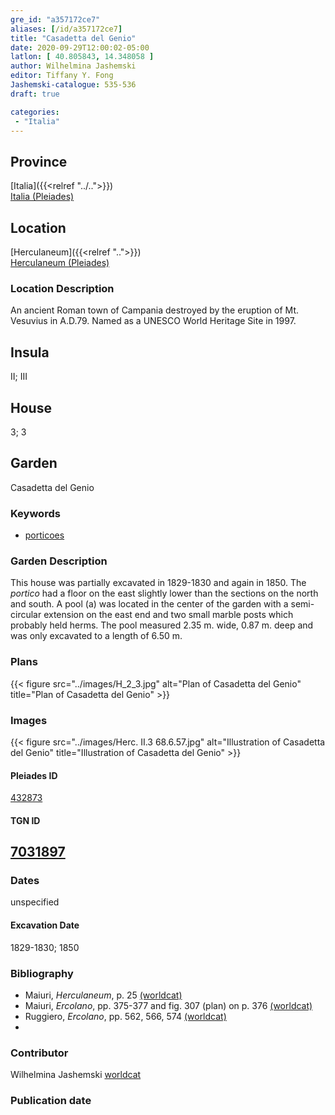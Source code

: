 ```yaml
---
gre_id: "a357172ce7"
aliases: [/id/a357172ce7]
title: "Casadetta del Genio"
date: 2020-09-29T12:00:02-05:00
latlon: [ 40.805843, 14.348058 ]
author: Wilhelmina Jashemski
editor: Tiffany Y. Fong
Jashemski-catalogue: 535-536
draft: true

categories:
 - "Italia"
---
```


## Province

[Italia]({{<relref "../..">}}) \
[Italia (Pleiades)](https://pleiades.stoa.org/places/1052)


## Location

 [Herculaneum]({{<relref "..">}}) \
 [Herculaneum (Pleiades)](https://pleiades.stoa.org/places/432873)

### Location Description
  An ancient Roman town of Campania destroyed by the eruption of Mt. Vesuvius in A.D.79. Named as a UNESCO World Heritage Site in 1997.



<!--### Location Description-->

<!-- LEAVE THIS BLANK FOR NOW -->

## Insula
II; III

## House
3; 3

## Garden
Casadetta del Genio

### Keywords

- [porticoes](http://vocab.getty.edu/page/aat/300004145)

### Garden Description
This house was partially excavated in 1829-1830 and again in 1850. The *portico* had a floor on the east slightly lower than the sections on the north and south. A pool (a) was located in the center of the garden with a semi-circular extension on the east end and two small marble posts which probably held herms. The pool measured 2.35 m. wide, 0.87 m. deep and was only excavated to a length of 6.50 m.

 <!--### Maps-->

<!--
OLD WAY (DO NOT USE)
![alt_text](../../images/image_name.ext)
*CAPTION*

NEW WAY ↓↓↓↓
{{< figure src="../../images/image_name.ext" alt="ALT_TEXT" title="CAPTION" >}}
-->

### Plans

{{< figure src="../images/H_2_3.jpg" alt="Plan of Casadetta del Genio" title="Plan of Casadetta del Genio" >}}

### Images
{{< figure src="../images/Herc. II.3   68.6.57.jpg" alt="Illustration of Casadetta del Genio" title="Illustration of Casadetta del Genio" >}}

#### Pleiades ID
[432873](https://pleiades.stoa.org/places/432873)

#### TGN ID
[7031897](http://vocab.getty.edu/page/tgn/7031897)
-
### Dates

unspecified

#### Excavation Date

1829-1830; 1850

### Bibliography

- Maiuri, *Herculaneum*, p. 25 [(worldcat)](http://www.worldcat.org/oclc/1107784297)
- Maiuri, *Ercolano*, pp. 375-377 and fig. 307 (plan) on p. 376 [(worldcat)](http://www.worldcat.org/oclc/490581395)
- Ruggiero, *Ercolano*, pp. 562, 566, 574 [(worldcat)](http://www.worldcat.org/oclc/18405521)
-
<!--#### Periodo ID-->

<!-- [PERIODO_ID](https://pleiades.stoa.org/places/PLEIADES_ID) -->


### Contributor

Wilhelmina Jashemski [worldcat](http://worldcat.org/identities/lccn-n80037970/)

### Publication date


<!--### Related articles-->

<!-- Links to other related articles. Leave blank for now -->
